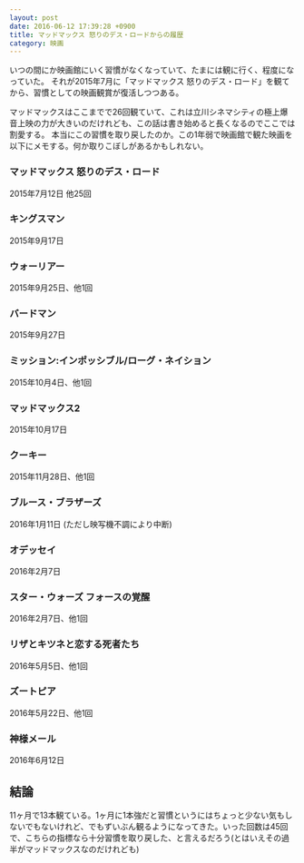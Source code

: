 ```yaml
---
layout: post
date: 2016-06-12 17:39:28 +0900
title: マッドマックス 怒りのデス・ロードからの履歴
category: 映画
---
```


いつの間にか映画館にいく習慣がなくなっていて、たまには観に行く、程度になっていた。
それが2015年7月に「マッドマックス 怒りのデス・ロード」を観てから、習慣としての映画観賞が復活しつつある。

マッドマックスはここまでで26回観ていて、これは立川シネマシティの極上爆音上映の力が大きいのだけれども、この話は書き始めると長くなるのでここでは割愛する。
本当にこの習慣を取り戻したのか。この1年弱で映画館で観た映画を以下にメモする。何か取りこぼしがあるかもしれない。

### マッドマックス 怒りのデス・ロード

2015年7月12日 他25回

### キングスマン

2015年9月17日

### ウォーリアー

2015年9月25日、他1回

### バードマン

2015年9月27日

### ミッション:インポッシブル/ローグ・ネイション

2015年10月4日、他1回

### マッドマックス2

2015年10月17日

### クーキー

2015年11月28日、他1回

### ブルース・ブラザーズ

2016年1月11日 (ただし映写機不調により中断)

### オデッセイ

2016年2月7日

### スター・ウォーズ フォースの覚醒

2016年2月7日、他1回

### リザとキツネと恋する死者たち

2016年5月5日、他1回

### ズートピア

2016年5月22日、他1回

### 神様メール

2016年6月12日

## 結論

11ヶ月で13本観ている。1ヶ月に1本強だと習慣というにはちょっと少ない気もしないでもないけれど、でもずいぶん観るようになってきた。いった回数は45回で、こちらの指標なら十分習慣を取り戻した、と言えるだろう(とはいえその過半がマッドマックスなのだけれども)
